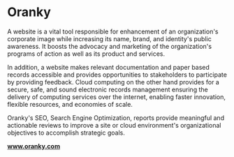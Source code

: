 **Oranky**
=====
A website is a vital tool responsible for enhancement of an organization's corporate image while increasing its name, brand, and identity's public awareness. It boosts the advocacy and marketing of the organization's programs of action as well as its product and services.

In addition, a website makes relevant documentation and paper based records accessible and provides opportunities to stakeholders to participate by providing feedback. Cloud computing on the other hand provides for a secure, safe, and sound electronic records management ensuring the delivery of computing services over the internet, enabling faster innovation, flexible resources, and economies of scale.

Oranky's SEO, Search Engine Optimization, reports provide meaningful and actionable reviews to improve a site or cloud environment's organizational objectives to accomplish strategic goals.

**www.oranky.com**

